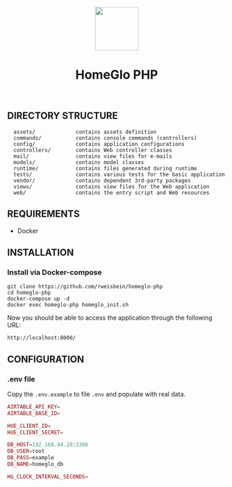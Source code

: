 <p align="center">
    <a href="https://github.com/yiisoft" target="_blank">
        <img src="https://user-images.githubusercontent.com/3043754/199541715-9dedc46c-e4c0-493d-ad9b-9db862ca4a03.png" height="100px">
    </a>
    <h1 align="center">HomeGlo PHP</h1>
    <br>
</p>

DIRECTORY STRUCTURE
-------------------

      assets/             contains assets definition
      commands/           contains console commands (controllers)
      config/             contains application configurations
      controllers/        contains Web controller classes
      mail/               contains view files for e-mails
      models/             contains model classes
      runtime/            contains files generated during runtime
      tests/              contains various tests for the basic application
      vendor/             contains dependent 3rd-party packages
      views/              contains view files for the Web application
      web/                contains the entry script and Web resources



REQUIREMENTS
------------

- Docker


INSTALLATION
------------

### Install via Docker-compose

~~~
git clone https://github.com/rweisbein/homeglo-php
cd homeglo-php
docker-compose up -d
docker exec homeglo-php homeglo_init.sh
~~~

Now you should be able to access the application through the following URL:

~~~
http://localhost:8000/
~~~

CONFIGURATION
-------------

### .env file

Copy the `.env.example` to file `.env` and populate with real data.

```php
AIRTABLE_API_KEY=
AIRTABLE_BASE_ID=

HUE_CLIENT_ID=
HUE_CLIENT_SECRET=

DB_HOST=192.168.44.20:3306
DB_USER=root
DB_PASS=example
DB_NAME=homeglo_db

HG_CLOCK_INTERVAL_SECONDS=
```
